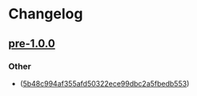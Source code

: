 # Changelog

## [pre-1.0.0](5b48c99...5b48c99)

### Other

-  ([5b48c994af355afd50322ece99dbc2a5fbedb553](#))
